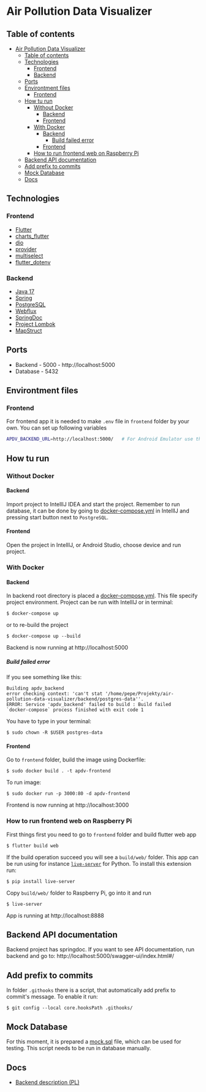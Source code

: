 # Air Pollution Data Visualizer
## Table of contents
- [Air Pollution Data Visualizer](#air-pollution-data-visualizer)
  - [Table of contents](#table-of-contents)
  - [Technologies](#technologies)
    - [Frontend](#frontend)
    - [Backend](#backend)
  - [Ports](#ports)
  - [Environtment files](#environtment-files)
    - [Frontend](#frontend-1)
  - [How tu run](#how-tu-run)
    - [Without Docker](#without-docker)
      - [Backend](#backend-1)
      - [Frontend](#frontend-2)
    - [With Docker](#with-docker)
      - [Backend](#backend-2)
        - [Build failed error](#build-failed-error)
      - [Frontend](#frontend-3)
    - [How to run frontend web on Raspberry Pi](#how-to-run-frontend-web-on-raspberry-pi)
  - [Backend API documentation](#backend-api-documentation)
  - [Add prefix to commits](#add-prefix-to-commits)
  - [Mock Database](#mock-database)
  - [Docs](#docs)
  
## Technologies
### Frontend
* [Flutter](https://flutter.dev/)
* [charts_flutter](https://pub.dev/packages/charts_flutter)
* [dio](https://pub.dev/packages/dio)
* [provider](https://pub.dev/packages/provider)
* [multiselect](https://pub.dev/packages/multiselect)
* [flutter_dotenv](https://pub.dev/packages/flutter_dotenv)

### Backend
* [Java 17](https://openjdk.java.net/projects/jdk/17/)
* [Spring](https://spring.io/)
* [PostgreSQL](https://www.postgresql.org/)
* [Webflux](https://search.maven.org/artifact/org.springframework.boot/spring-boot-starter-webflux/2.6.7/jar)
* [SpringDoc](https://springdoc.org/)
* [Project Lombok](https://projectlombok.org/)
* [MapStruct](https://mapstruct.org/)

## Ports
* Backend - 5000 - http://localhost:5000
* Database - 5432

## Environtment files
### Frontend
For frontend app it is needed to make `.env` file in `frontend` folder by your own. You can set up following variables

```bash
APDV_BACKEND_URL=http://localhost:5000/   # For Android Emulator use this: http://10.0.2.2:5000/
```

## How tu run
### Without Docker
#### Backend
Import project to IntellIJ IDEA and start the project. Remember to run database, it can be done by going to [docker-compose.yml](/backend/docker-compose.yml) in IntellIJ and pressing start button next to `PostgreSQL`.

#### Frontend
Open the project in IntellIJ, or Android Studio, choose device and run project.

### With Docker
#### Backend
In backend root directory is placed a [docker-compose.yml](/backend/docker-compose.yml). This file specify project environment. Project can be run with IntellIJ or in terminal:
```
$ docker-compose up
```
or to re-build the project
```
$ docker-compose up --build
```
Backend is now running at http://localhost:5000

##### Build failed error
If you see something like this:
```
Building apdv_backend
error checking context: 'can't stat '/home/pepe/Projekty/air-pollution-data-visualizer/backend/postgres-data''.
ERROR: Service 'apdv_backend' failed to build : Build failed
`docker-compose` process finished with exit code 1
```
You have to type in your terminal:
```
$ sudo chown -R $USER postgres-data  
```

#### Frontend
Go to `frontend` folder, build the image using Dockerfile:
```
$ sudo docker build . -t apdv-frontend
```
To run image:
```
$ sudo docker run -p 3000:80 -d apdv-frontend
```
Frontend is now running at http://localhost:3000

### How to run frontend web on Raspberry Pi
First things first you need to go to `frontend` folder and build flutter web app
```
$ flutter build web
```
If the build operation succeed you will see a `build/web/` folder. This app can be run using for instance [`live-server`](https://pypi.org/project/live-server/) for Python. To install this extension run:
```
$ pip install live-server
```

Copy `build/web/` folder to Raspberry Pi, go into it and run
```
$ live-server
```
App is running at http://localhost:8888

## Backend API documentation
Backend project has springdoc. If you want to see API documentation, run backend and go to: http://localhost:5000/swagger-ui/index.html#/ 

## Add prefix to commits
In folder `.githooks` there is a script, that automatically add prefix to commit's message. To enable it run:
```
$ git config --local core.hooksPath .githooks/
```

## Mock Database
For this moment, it is prepared a [mock.sql](/backend/sql_mocks/mock.sql) file, which can be used for testing. This script needs to be run in database manually.

## Docs
- [Backend description (PL)](./docs/backend_overview_pl.md)